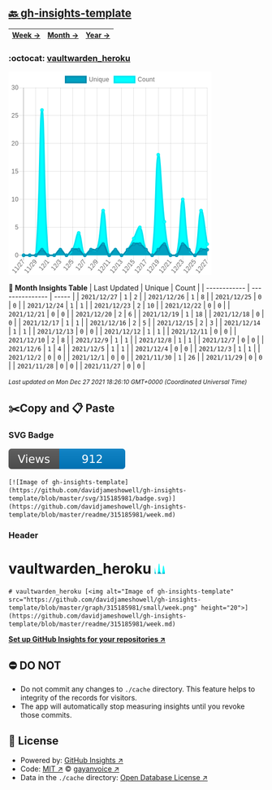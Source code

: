 ## [🔙 gh-insights-template](https://github.com/davidjameshowell/gh-insights-template)
| [**Week →**](https://github.com/davidjameshowell/gh-insights-template/blob/master/readme/315185981/week.md) | [**Month →**](https://github.com/davidjameshowell/gh-insights-template/blob/master/readme/315185981/month.md) | [**Year →**](https://github.com/davidjameshowell/gh-insights-template/blob/master/readme/315185981/year.md) |
 | ------------ | --------------- | ----- |

### :octocat: [vaultwarden_heroku](https://github.com/davidjameshowell/vaultwarden_heroku)
![Image of gh-insights-template](https://github.com/davidjameshowell/gh-insights-template/blob/master/graph/315185981/large/month.png)

**:calendar: Month Insights Table**
| Last Updated | Unique | Count |
 | ------------ | --------------- | ----- |
 | `2021/12/27` |  `1` | `2` |
 | `2021/12/26` |  `1` | `8` |
 | `2021/12/25` |  `0` | `0` |
 | `2021/12/24` |  `1` | `1` |
 | `2021/12/23` |  `2` | `10` |
 | `2021/12/22` |  `0` | `0` |
 | `2021/12/21` |  `0` | `0` |
 | `2021/12/20` |  `2` | `6` |
 | `2021/12/19` |  `1` | `18` |
 | `2021/12/18` |  `0` | `0` |
 | `2021/12/17` |  `1` | `1` |
 | `2021/12/16` |  `2` | `5` |
 | `2021/12/15` |  `2` | `3` |
 | `2021/12/14` |  `1` | `1` |
 | `2021/12/13` |  `0` | `0` |
 | `2021/12/12` |  `1` | `1` |
 | `2021/12/11` |  `0` | `0` |
 | `2021/12/10` |  `2` | `8` |
 | `2021/12/9` |  `1` | `1` |
 | `2021/12/8` |  `1` | `1` |
 | `2021/12/7` |  `0` | `0` |
 | `2021/12/6` |  `1` | `4` |
 | `2021/12/5` |  `1` | `1` |
 | `2021/12/4` |  `0` | `0` |
 | `2021/12/3` |  `1` | `1` |
 | `2021/12/2` |  `0` | `0` |
 | `2021/12/1` |  `0` | `0` |
 | `2021/11/30` |  `1` | `26` |
 | `2021/11/29` |  `0` | `0` |
 | `2021/11/28` |  `0` | `0` |
 | `2021/11/27` |  `0` | `0` |

<small><i>Last updated on Mon Dec 27 2021 18:26:10 GMT+0000 (Coordinated Universal Time)</i></small>

## ✂️Copy and 📋 Paste
### SVG Badge
[![Image of gh-insights-template](https://github.com/davidjameshowell/gh-insights-template/blob/master/svg/315185981/badge.svg)](https://github.com/davidjameshowell/gh-insights-template/blob/master/readme/315185981/week.md)
```readme
[![Image of gh-insights-template](https://github.com/davidjameshowell/gh-insights-template/blob/master/svg/315185981/badge.svg)](https://github.com/davidjameshowell/gh-insights-template/blob/master/readme/315185981/week.md)
```
### Header
# vaultwarden_heroku [<img alt="Image of gh-insights-template" src="https://github.com/davidjameshowell/gh-insights-template/blob/master/graph/315185981/small/week.png" height="20">](https://github.com/davidjameshowell/gh-insights-template/blob/master/readme/315185981/week.md)
```readme
# vaultwarden_heroku [<img alt="Image of gh-insights-template" src="https://github.com/davidjameshowell/gh-insights-template/blob/master/graph/315185981/small/week.png" height="20">](https://github.com/davidjameshowell/gh-insights-template/blob/master/readme/315185981/week.md)
```
[**Set up GitHub Insights for your repositories ↗️**](https://github.com/gayanvoice/github-insights)
## ⛔ DO NOT
- Do not commit any changes to `./cache` directory. This feature helps to integrity of the records for visitors.
- The app will automatically stop measuring insights until you revoke those commits.
## 📄 License
- Powered by: [GitHub Insights ↗️](https://github.com/gayanvoice/github-insights)
- Code: [MIT ↗️](./LICENSE) © [gayanvoice ↗️](https://github.com/gayanvoice)
- Data in the `./cache` directory: [Open Database License ↗️](https://opendatacommons.org/licenses/odbl/1-0/)